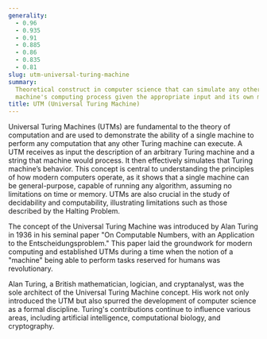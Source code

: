 ```yaml
---
generality:
  - 0.96
  - 0.935
  - 0.91
  - 0.885
  - 0.86
  - 0.835
  - 0.81
slug: utm-universal-turing-machine
summary:
  Theoretical construct in computer science that can simulate any other Turing
  machine's computing process given the appropriate input and its own machine's description.
title: UTM (Universal Turing Machine)
---
```


Universal Turing Machines (UTMs) are fundamental to the theory of computation and are used to demonstrate the ability of a single machine to perform any computation that any other Turing machine can execute. A UTM receives as input the description of an arbitrary Turing machine and a string that machine would process. It then effectively simulates that Turing machine’s behavior. This concept is central to understanding the principles of how modern computers operate, as it shows that a single machine can be general-purpose, capable of running any algorithm, assuming no limitations on time or memory. UTMs are also crucial in the study of decidability and computability, illustrating limitations such as those described by the Halting Problem.

The concept of the Universal Turing Machine was introduced by Alan Turing in 1936 in his seminal paper "On Computable Numbers, with an Application to the Entscheidungsproblem." This paper laid the groundwork for modern computing and established UTMs during a time when the notion of a "machine" being able to perform tasks reserved for humans was revolutionary.

Alan Turing, a British mathematician, logician, and cryptanalyst, was the sole architect of the Universal Turing Machine concept. His work not only introduced the UTM but also spurred the development of computer science as a formal discipline. Turing's contributions continue to influence various areas, including artificial intelligence, computational biology, and cryptography.
